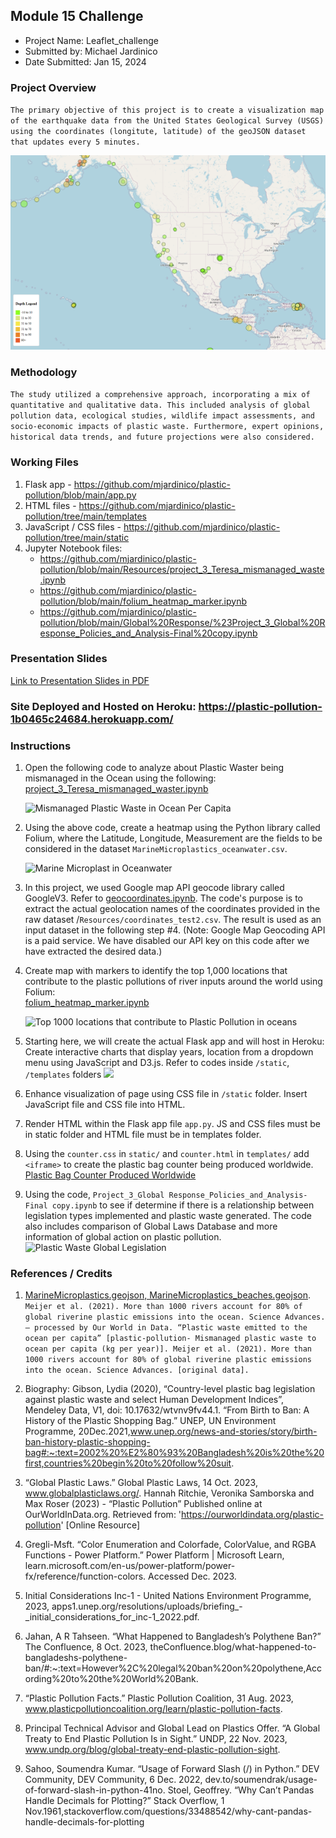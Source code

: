 ##  Module 15 Challenge
* Project Name: Leaflet_challenge
* Submitted by:  Michael Jardinico
* Date Submitted: Jan 15, 2024

### Project Overview
`The primary objective of this project is to create a visualization map of the earthquake data from the United States Geological Survey (USGS) using the coordinates (longitute, latitude) of the geoJSON dataset that updates every 5 minutes. `

![USGS Map of Earthquake](https://github.com/mjardinico/leaflet-challenge/blob/main/Leaflet-Part-1/Images/BasicMap2.png) 

### Methodology
`The study utilized a comprehensive approach, incorporating a mix of quantitative and qualitative data. This included analysis of global pollution data, ecological studies, wildlife impact assessments, and socio-economic impacts of plastic waste. Furthermore, expert opinions, historical data trends, and future projections were also considered.`

### Working Files
1. Flask app - https://github.com/mjardinico/plastic-pollution/blob/main/app.py
2. HTML files - https://github.com/mjardinico/plastic-pollution/tree/main/templates
3. JavaScript / CSS files - https://github.com/mjardinico/plastic-pollution/tree/main/static
4. Jupyter Notebook files: 
    - https://github.com/mjardinico/plastic-pollution/blob/main/Resources/project_3_Teresa_mismanaged_waste.ipynb 
    - https://github.com/mjardinico/plastic-pollution/blob/main/folium_heatmap_marker.ipynb 
    - https://github.com/mjardinico/plastic-pollution/blob/main/Global%20Response/%23Project_3_Global%20Response_Policies_and_Analysis-Final%20copy.ipynb  


### Presentation Slides
[Link to Presentation Slides in PDF](https://github.com/mjardinico/plastic-pollution/blob/main/Resources/Plastic_Pollution.pdf)



### Site Deployed and Hosted on Heroku:  https://plastic-pollution-1b0465c24684.herokuapp.com/ 


### Instructions
1. Open the following code to analyze about Plastic Waster being mismanaged in the Ocean using the following: [project_3_Teresa_mismanaged_waster.ipynb](https://github.com/mjardinico/plastic-pollution/blob/main/Resources/project_3_Teresa_mismanaged_waste.ipynb) 

    ![Mismanaged Plastic Waste in Ocean Per Capita](https://github.com/mjardinico/plastic-pollution/blob/main/Resources/mismanaged_plastic_waste_to_ocean_per_capita.png)

2. Using the above code, create a heatmap using the Python library called Folium, where the Latitude, Longitude, Measurement are the fields to be considered in the dataset `MarineMicroplastics_oceanwater.csv`.

    ![Marine Microplast in Oceanwater](https://github.com/mjardinico/plastic-pollution/blob/main/Resources/marine_microplastics_img.png)

3. In this project, we used Google map API geocode library called GoogleV3. Refer to [geocoordinates.ipynb](https://github.com/mjardinico/plastic-pollution/blob/main/geo_coordinates.ipynb). The code's purpose is to extract the actual geolocation names of the coordinates provided in the raw dataset /`Resources/coordinates_test2.csv`. The result is used as an input dataset in the following step #4. (Note: Google Map Geocoding API is a paid service. We have disabled our API key on this code after we have extracted the desired data.)

4. Create map with markers to identify the top 1,000 locations that contribute to the plastic pollutions of river inputs around the world using Folium:  
[folium_heatmap_marker.ipynb](https://github.com/mjardinico/plastic-pollution/blob/main/folium_heatmap_marker.ipynb)
    
    <!-- ![Plastic Pollution River Input Heatmap](https://github.com/mjardinico/plastic-pollution/blob/main/Resources/40000_locations_river_inputs.png) -->

     ![Top 1000 locations that contribute to Plastic Pollution in oceans](https://github.com/mjardinico/plastic-pollution/blob/main/Resources/top_1000_river_inputs.png)

5. Starting here, we will create the actual Flask app and will host in Heroku: 
Create interactive charts that display years, location from a dropdown menu using JavaScript and D3.js. Refer to codes inside `/static`, `/templates` folders
    ![](https://github.com/mjardinico/plastic-pollution/blob/main/Resources/Flask_app_img.png)


6. Enhance visualization of page using CSS file in `/static` folder. Insert JavaScript file and CSS file into HTML. 

7. Render HTML within the Flask app file `app.py`. JS and CSS files must be in static folder and HTML file must be in templates folder.

8. Using the `counter.css` in `static/` and `counter.html` in `templates/` add `<iframe>` to create the plastic bag counter being produced worldwide. 
    [Plastic Bag Counter Produced Worldwide](https://plastic-pollution-1b0465c24684.herokuapp.com/bagcounter) 

9. Using the code, `Project_3_Global Response_Policies_and_Analysis-Final copy.ipynb` to see if determine if there is a relationship between legislation types implemented and plastic waste generated. The code also includes comparison of Global Laws Database and more information of global action on plastic pollution. 
    ![Plastic Waste Global Legislation](https://github.com/mjardinico/plastic-pollution/blob/main/Resources/global_plastic_legislation.png)


### References / Credits
1. [MarineMicroplastics.geojson, MarineMicroplastics_beaches.geojson](https://www.ncei.noaa.gov/products/microplastics).
`Meijer et al. (2021). More than 1000 rivers account for 80% of global riverine plastic emissions into the ocean. Science Advances. – processed by Our World in Data. “Plastic waste emitted to the ocean per capita” [plastic-pollution- Mismanaged plastic waste to ocean per capita (kg per year)]. Meijer et al. (2021). More than 1000 rivers account for 80% of global riverine plastic emissions into the ocean. Science Advances. [original data].`

2. Biography: Gibson, Lydia (2020), “Country-level plastic bag legislation against plastic waste and select Human Development Indices”, Mendeley Data, V1, doi: 10.17632/wtvnv9fv44.1. 
“From Birth to Ban: A History of the Plastic Shopping Bag.” UNEP, UN Environment Programme, 20Dec.2021,www.unep.org/news-and-stories/story/birth-ban-history-plastic-shopping-bag#:~:text=2002%20%E2%80%93%20Bangladesh%20is%20the%20first,countries%20begin%20to%20follow%20suit.

3. “Global Plastic Laws.” Global Plastic Laws, 14 Oct. 2023, 
www.globalplasticlaws.org/. 
Hannah Ritchie, Veronika Samborska and Max Roser (2023) - “Plastic Pollution” Published online at OurWorldInData.org. Retrieved from: 'https://ourworldindata.org/plastic-pollution' [Online Resource]

4. Gregli-Msft. “Color Enumeration and Colorfade, ColorValue, and RGBA Functions - Power Platform.” Power Platform | Microsoft Learn, learn.microsoft.com/en-us/power-platform/power-fx/reference/function-colors. Accessed Dec. 2023. 

5. Initial Considerations Inc-1 - United Nations Environment Programme, 2023, apps1.unep.org/resolutions/uploads/briefing_-_initial_considerations_for_inc-1_2022.pdf. 

6. Jahan, A R Tahseen. “What Happened to Bangladesh’s Polythene Ban?” The Confluence, 8 Oct. 2023, theConfluence.blog/what-happened-to-bangladeshs-polythene-ban/#:~:text=However%2C%20legal%20ban%20on%20polythene,According%20to%20the%20World%20Bank. 

7. “Plastic Pollution Facts.” Plastic Pollution Coalition, 31 Aug. 2023, www.plasticpollutioncoalition.org/learn/plastic-pollution-facts. 

8. Principal Technical Advisor and Global Lead on Plastics Offer. “A Global Treaty to End Plastic Pollution Is in Sight.” UNDP, 22 Nov. 2023, www.undp.org/blog/global-treaty-end-plastic-pollution-sight. 

9. Sahoo, Soumendra Kumar. “Usage of Forward Slash (/) in Python.” DEV Community, DEV Community, 6 Dec. 2022, dev.to/soumendrak/usage-of-forward-slash-in-python-41no. 
Stoel, Geoffrey. “Why Can’t Pandas Handle Decimals for Plotting?” Stack Overflow, 1 Nov.1961,stackoverflow.com/questions/33488542/why-cant-pandas-handle-decimals-for-plotting


[def]: https://github.com/mjardinico/leaflet-challenge/blob/main/Leaflet-Part-1/Images/BasicMap2.png